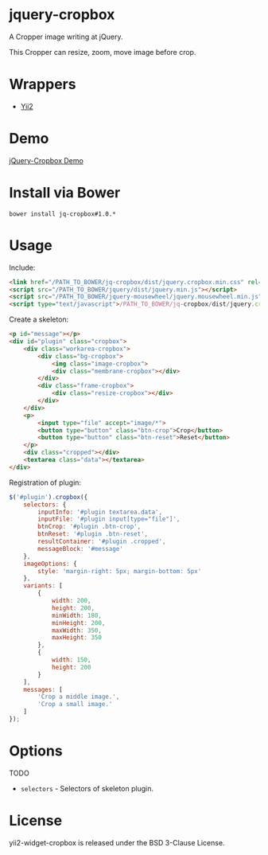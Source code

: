 # jquery-cropbox

A Cropper image writing at jQuery.

This Cropper can resize, zoom, move image before crop.

# Wrappers

- [Yii2](https://github.com/bupy7/yii2-widget-cropbox)

# Demo

[jQuery-Cropbox Demo](http://bupy7.github.io/jquery-cropbox/)

# Install via Bower

```
bower install jq-cropbox#1.0.*
```

# Usage

Include:

```html
<link href="/PATH_TO_BOWER/jq-cropbox/dist/jquery.cropbox.min.css" rel="stylesheet">
<script src="/PATH_TO_BOWER/jquery/dist/jquery.min.js"></script>
<script src="/PATH_TO_BOWER/jquery-mousewheel/jquery.mousewheel.min.js"></script>
<script type="text/javascript">/PATH_TO_BOWER/jq-cropbox/dist/jquery.cropbox.min.js</script>
```

Create a skeleton:

```html
<p id="message"></p> 
<div id="plugin" class="cropbox">
    <div class="workarea-cropbox">
        <div class="bg-cropbox">
            <img class="image-cropbox">
            <div class="membrane-cropbox"></div>
        </div>
        <div class="frame-cropbox">
            <div class="resize-cropbox"></div>
        </div>
    </div>
    <p>
        <input type="file" accept="image/*">
        <button type="button" class="btn-crop">Crop</button>
        <button type="button" class="btn-reset">Reset</button>
    </p>
    <div class="cropped"></div>
    <textarea class="data"></textarea>
</div>
```

Registration of plugin:

```js
$('#plugin').cropbox({
    selectors: {
        inputInfo: '#plugin textarea.data',
        inputFile: '#plugin input[type="file"]',
        btnCrop: '#plugin .btn-crop',
        btnReset: '#plugin .btn-reset',
        resultContainer: '#plugin .cropped',
        messageBlock: '#message'
    },
    imageOptions: {
        style: 'margin-right: 5px; margin-bottom: 5px'
    },
    variants: [
        {
            width: 200,
            height: 200,
            minWidth: 180,
            minHeight: 200,
            maxWidth: 350,
            maxHeight: 350
        },
        {
            width: 150,
            height: 200
        }
    ],
    messages: [
        'Crop a middle image.',
        'Crop a small image.'
    ]
});
```

# Options

TODO

- ```selectors``` - Selectors of skeleton plugin.


# License

yii2-widget-cropbox is released under the BSD 3-Clause License.